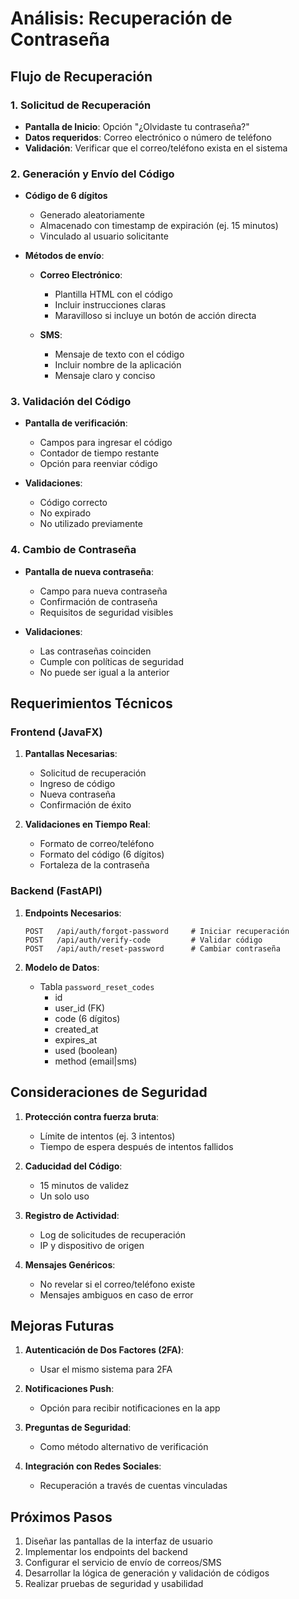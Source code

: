 # Análisis: Recuperación de Contraseña

## Flujo de Recuperación

### 1. Solicitud de Recuperación
- **Pantalla de Inicio**: Opción "¿Olvidaste tu contraseña?"
- **Datos requeridos**: Correo electrónico o número de teléfono
- **Validación**: Verificar que el correo/teléfono exista en el sistema

### 2. Generación y Envío del Código
- **Código de 6 dígitos**
  - Generado aleatoriamente
  - Almacenado con timestamp de expiración (ej. 15 minutos)
  - Vinculado al usuario solicitante

- **Métodos de envío**:
  - **Correo Electrónico**:
    - Plantilla HTML con el código
    - Incluir instrucciones claras
    - Maravilloso si incluye un botón de acción directa
  
  - **SMS**:
    - Mensaje de texto con el código
    - Incluir nombre de la aplicación
    - Mensaje claro y conciso

### 3. Validación del Código
- **Pantalla de verificación**:
  - Campos para ingresar el código
  - Contador de tiempo restante
  - Opción para reenviar código

- **Validaciones**:
  - Código correcto
  - No expirado
  - No utilizado previamente

### 4. Cambio de Contraseña
- **Pantalla de nueva contraseña**:
  - Campo para nueva contraseña
  - Confirmación de contraseña
  - Requisitos de seguridad visibles

- **Validaciones**:
  - Las contraseñas coinciden
  - Cumple con políticas de seguridad
  - No puede ser igual a la anterior

## Requerimientos Técnicos

### Frontend (JavaFX)
1. **Pantallas Necesarias**:
   - Solicitud de recuperación
   - Ingreso de código
   - Nueva contraseña
   - Confirmación de éxito

2. **Validaciones en Tiempo Real**:
   - Formato de correo/teléfono
   - Formato del código (6 dígitos)
   - Fortaleza de la contraseña

### Backend (FastAPI)
1. **Endpoints Necesarios**:
   ```
   POST   /api/auth/forgot-password     # Iniciar recuperación
   POST   /api/auth/verify-code         # Validar código
   POST   /api/auth/reset-password      # Cambiar contraseña
   ```

2. **Modelo de Datos**:
   - Tabla `password_reset_codes`
     - id
     - user_id (FK)
     - code (6 dígitos)
     - created_at
     - expires_at
     - used (boolean)
     - method (email|sms)

## Consideraciones de Seguridad

1. **Protección contra fuerza bruta**:
   - Límite de intentos (ej. 3 intentos)
   - Tiempo de espera después de intentos fallidos

2. **Caducidad del Código**:
   - 15 minutos de validez
   - Un solo uso

3. **Registro de Actividad**:
   - Log de solicitudes de recuperación
   - IP y dispositivo de origen

4. **Mensajes Genéricos**:
   - No revelar si el correo/teléfono existe
   - Mensajes ambiguos en caso de error

## Mejoras Futuras

1. **Autenticación de Dos Factores (2FA)**:
   - Usar el mismo sistema para 2FA

2. **Notificaciones Push**:
   - Opción para recibir notificaciones en la app

3. **Preguntas de Seguridad**:
   - Como método alternativo de verificación

4. **Integración con Redes Sociales**:
   - Recuperación a través de cuentas vinculadas

## Próximos Pasos

1. Diseñar las pantallas de la interfaz de usuario
2. Implementar los endpoints del backend
3. Configurar el servicio de envío de correos/SMS
4. Desarrollar la lógica de generación y validación de códigos
5. Realizar pruebas de seguridad y usabilidad
